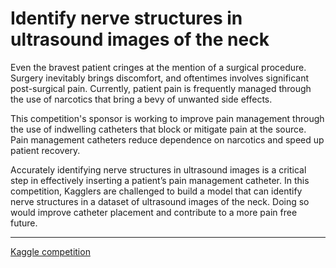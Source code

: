 # Identify nerve structures in ultrasound images of the neck

Even the bravest patient cringes at the mention of a surgical
procedure. Surgery inevitably brings discomfort, and oftentimes
involves significant post-surgical pain. Currently, patient pain is
frequently managed through the use of narcotics that bring a bevy of
unwanted side effects.

This competition's sponsor is working to improve pain management
through the use of indwelling catheters that block or mitigate pain at
the source. Pain management catheters reduce dependence on narcotics
and speed up patient recovery.

Accurately identifying nerve structures in ultrasound images is a
critical step in effectively inserting a patient’s pain management
catheter. In this competition, Kagglers are challenged to build a
model that can identify nerve structures in a dataset of ultrasound
images of the neck. Doing so would improve catheter placement and
contribute to a more pain free future.

---

[Kaggle competition](https://www.kaggle.com/c/ultrasound-nerve-segmentation)
